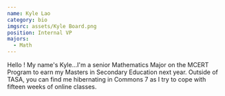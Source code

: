 ```yaml
---
name: Kyle Lao
category: bio
imgsrc: assets/Kyle Board.png
position: Internal VP
majors:
  - Math
---
```

Hello ! My name's Kyle...I'm a senior Mathematics Major on the MCERT Program to earn my Masters in Secondary Education next year. Outside of TASA, you can find me hibernating in Commons 7 as I try to cope with fifteen weeks of online classes.
